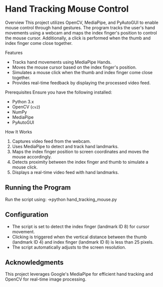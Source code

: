 # Hand Tracking Mouse Control

 Overview
This project utilizes OpenCV, MediaPipe, and PyAutoGUI to enable mouse control through hand gestures. The program tracks the user's hand movements using a webcam and maps the index finger's position to control the mouse cursor. Additionally, a click is performed when the thumb and index finger come close together.

 Features
- Tracks hand movements using MediaPipe Hands.
- Moves the mouse cursor based on the index finger's position.
- Simulates a mouse click when the thumb and index finger come close together.
- Provides real-time feedback by displaying the processed video feed.

Prerequisites
Ensure you have the following installed:
- Python 3.x
- OpenCV (`cv2`)
- NumPy
- MediaPipe
- PyAutoGUI

How It Works
1. Captures video feed from the webcam.
2. Uses MediaPipe to detect and track hand landmarks.
3. Maps the index finger position to screen coordinates and moves the mouse accordingly.
4. Detects proximity between the index finger and thumb to simulate a mouse click.
5. Displays a real-time video feed with hand landmarks.

## Running the Program
Run the script using:
->python hand_tracking_mouse.py

## Configuration
- The script is set to detect the index finger (landmark ID 8) for cursor movement.
- Clicking is triggered when the vertical distance between the thumb (landmark ID 4) and index finger (landmark ID 8) is less than 25 pixels.
- The script automatically adjusts to the screen resolution.

## Acknowledgments
This project leverages Google's MediaPipe for efficient hand tracking and OpenCV for real-time image processing.


